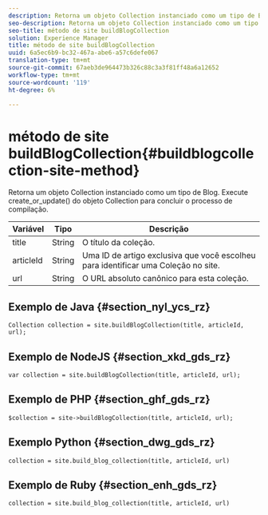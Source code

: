 ```yaml
---
description: Retorna um objeto Collection instanciado como um tipo de Blog. Execute create_or_update() do objeto Collection para concluir o processo de compilação.
seo-description: Retorna um objeto Collection instanciado como um tipo de Blog. Execute create_or_update() do objeto Collection para concluir o processo de compilação.
seo-title: método de site buildBlogCollection
solution: Experience Manager
title: método de site buildBlogCollection
uuid: 6a5ec6b9-bc32-467a-abe6-a57c6defe067
translation-type: tm+mt
source-git-commit: 67aeb3de964473b326c88c3a3f81ff48a6a12652
workflow-type: tm+mt
source-wordcount: '119'
ht-degree: 6%

---
```



# método de site buildBlogCollection{#buildblogcollection-site-method}

Retorna um objeto Collection instanciado como um tipo de Blog. Execute create_or_update() do objeto Collection para concluir o processo de compilação.

| Variável | Tipo | Descrição |
|--- |--- |--- |
| title | String   | O título da coleção. |
| articleId | String   | Uma ID de artigo exclusiva que você escolheu para identificar uma Coleção no site. |
| url | String | O URL absoluto canônico para esta coleção. |

## Exemplo de Java {#section_nyl_ycs_rz}

```
Collection collection = site.buildBlogCollection(title, articleId, url); 
```

## Exemplo de NodeJS {#section_xkd_gds_rz}

```
var collection = site.buildBlogCollection(title, articleId, url); 
```

## Exemplo de PHP {#section_ghf_gds_rz}

```
$collection = site->buildBlogCollection(title, articleId, url); 
```

## Exemplo Python {#section_dwg_gds_rz}

```
collection = site.build_blog_collection(title, articleId, url) 
```

## Exemplo de Ruby {#section_enh_gds_rz}

```
collection = site.build_blog_collection(title, articleId, url) 
```

